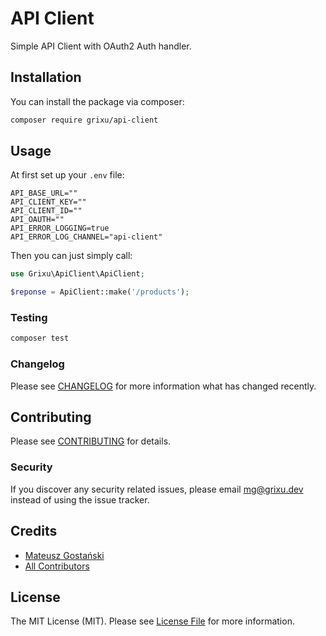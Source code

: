 # API Client

Simple API Client with OAuth2 Auth handler. 

## Installation

You can install the package via composer:

```bash
composer require grixu/api-client
```

## Usage

At first set up your `.env` file:
```dotenv
API_BASE_URL=""
API_CLIENT_KEY=""
API_CLIENT_ID=""
API_OAUTH=""
API_ERROR_LOGGING=true
API_ERROR_LOG_CHANNEL="api-client"
```

Then you can just simply call:

``` php
use Grixu\ApiClient\ApiClient;

$reponse = ApiClient::make('/products');
```

### Testing

``` bash
composer test
```

### Changelog

Please see [CHANGELOG](CHANGELOG.md) for more information what has changed recently.

## Contributing

Please see [CONTRIBUTING](CONTRIBUTING.md) for details.

### Security

If you discover any security related issues, please email mg@grixu.dev instead of using the issue tracker.

## Credits

- [Mateusz Gostański](https://github.com/grixu)
- [All Contributors](../../contributors)

## License

The MIT License (MIT). Please see [License File](LICENSE.md) for more information.
